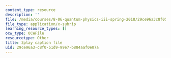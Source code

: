 ```yaml
---
content_type: resource
description: ''
file: /media/courses/8-06-quantum-physics-iii-spring-2018/29ce96a3c8f051d999e7b884aaf0e07a_KbAgNwrpUTw.vtt
file_type: application/x-subrip
learning_resource_types: []
ocw_type: OCWFile
resourcetype: Other
title: 3play caption file
uid: 29ce96a3-c8f0-51d9-99e7-b884aaf0e07a
---
```

